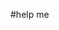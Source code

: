 #help me

<!---
NotUsbsa/NotUsbsa is a ✨ special ✨ repository because its `README.md` (this file) appears on your GitHub profile.
You can click the Preview link to take a look at your changes.
--->
